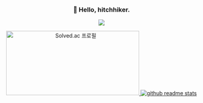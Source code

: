 <p>
  <h3 align="center">👋 Hello, hitchhiker.</h3>
  <div align="center">
    <a href="https://hits.seeyoufarm.com">
      <img src="https://hits.seeyoufarm.com/api/count/incr/badge.svg?url=https%3A%2F%2Fgithub.com%2Ftkddn204&count_bg=%2379C83D&title_bg=%23555555&icon=&icon_color=%23E7E7E7&title=hits&edge_flat=false"/>
    </a>
  </div>
</p>
<p>
  <div align="center">
    <a href="https://solved.ac/tkddn204">
      <img width=350 height=170 src="http://mazassumnida.wtf/api/v2/generate_badge?boj=tkddn204" alt="Solved.ac 프로필" />
    </a>
    <a href="https://github.com/tkddn204/github-readme-stats">
      <img src="https://github-readme-stats.vercel.app/api/top-langs/?username=tkddn204&layout=compact" alt="github readme stats" />
    </a>
  </div>
</p>
